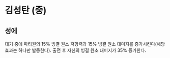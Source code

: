 # 김성탄 (중)

## 성에

대기 중에 파티원의 15% 빙결 원소 저항력과 15% 빙결 원소 대미지를 증가시킨다(해당 효과는 하나만 발동한다). 출전 후 자신의 빙결 원소 대미지가 35% 증가한다.
